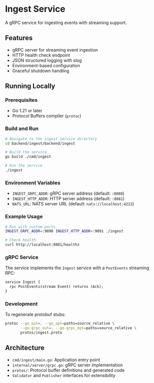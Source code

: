 # Ingest Service

A gRPC service for ingesting events with streaming support.

## Features

- gRPC server for streaming event ingestion
- HTTP health check endpoint
- JSON structured logging with slog
- Environment-based configuration
- Graceful shutdown handling

## Running Locally

### Prerequisites

- Go 1.21 or later
- Protocol Buffers compiler (`protoc`)

### Build and Run

```bash
# Navigate to the ingest service directory
cd backend/ingest/backend/ingest

# Build the service
go build ./cmd/ingest

# Run the service
./ingest
```

### Environment Variables

- `INGEST_GRPC_ADDR`: gRPC server address (default: `:8080`)
- `INGEST_HTTP_ADDR`: HTTP server address (default: `:8081`)
- `NATS_URL`: NATS server URL (default: `nats://localhost:4222`)

### Example Usage

```bash
# Run with custom ports
INGEST_GRPC_ADDR=:9090 INGEST_HTTP_ADDR=:9091 ./ingest

# Check health
curl http://localhost:8081/healthz
```

### gRPC Service

The service implements the `Ingest` service with a `PostEvents` streaming RPC:

```protobuf
service Ingest {
  rpc PostEvents(stream Event) returns (Ack);
}
```

### Development

To regenerate protobuf stubs:

```bash
protoc --go_out=. --go_opt=paths=source_relative \
       --go-grpc_out=. --go-grpc_opt=paths=source_relative \
       protos/ingest.proto
```

## Architecture

- `cmd/ingest/main.go`: Application entry point
- `internal/server/grpc.go`: gRPC server implementation
- `protos/`: Protocol buffer definitions and generated code
- `Validator` and `Publisher` interfaces for extensibility

